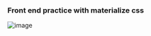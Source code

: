 ### Front end practice with materialize css

![image](https://user-images.githubusercontent.com/29076661/47956701-9f818280-df76-11e8-8b90-36ce39654b7a.png)